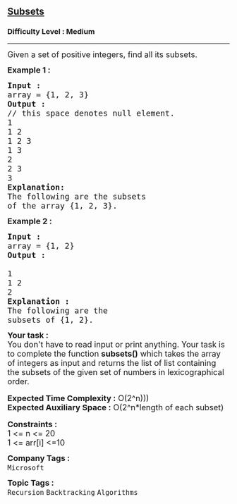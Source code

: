 <h2><a href="https://practice.geeksforgeeks.org/problems/subsets-1613027340/1?page=1&difficulty[]=0&difficulty[]=1&difficulty[]=2&status[]=unsolved&category[]=Backtracking&sortBy=latest">Subsets</a></h2><h3>Difficulty Level : Medium</h3><hr><div class="problems_problem_content__Xm_eO"><p><span style="font-size:18px">Given a set of positive integers, find all its subsets.</span></p>

<p><strong><span style="font-size:18px">Example 1 :</span></strong></p>

<pre><span style="font-size:18px"><strong>Input :</strong> </span>
<span style="font-size:18px">array = {1, 2, 3}</span>
<strong><span style="font-size:18px">Output :</span></strong>
<span style="font-size:18px">// this space denotes null element. 
1
1 2
1 2 3
1 3
2
2 3
3</span>
<strong><span style="font-size:18px">Explanation: </span></strong>
<span style="font-size:18px">The following are the subsets 
of the array {1, 2, 3}.</span></pre>

<p><strong><span style="font-size:18px">Example 2 :</span></strong></p>

<pre><strong><span style="font-size:18px">Input :</span></strong>
<span style="font-size:18px">array = {1, 2}</span>
<strong><span style="font-size:18px">Output :
</span></strong><span style="font-size:18px">
1 
1 2
2</span>
<strong><span style="font-size:18px">Explanation :</span></strong>
<span style="font-size:18px">The following are the 
subsets of {1, 2}.</span></pre>

<div><strong><span style="font-size:18px">Your task :</span></strong></div>

<div><span style="font-size:18px">You don't have to read input or print anything. Your task is to complete the function <strong>subsets()</strong> which takes the array of integers as input and returns the list of list containing the subsets of the given set of numbers in lexicographical order.</span></div>

<div>&nbsp;</div>

<div><span style="font-size:18px"><strong>Expected Time Complexity :</strong> O(2^n)))</span></div>

<div><span style="font-size:18px"><strong>Expected Auxiliary Space :</strong> O(2^n*length of each subset)</span></div>

<div>&nbsp;</div>

<div><strong><span style="font-size:18px">Constraints :</span></strong></div>

<div><span style="font-size:18px">1 &lt;= n &lt;= 20</span></div>

<div><span style="font-size:18px">1 &lt;= arr[i] &lt;=10</span></div>
</div><p><span style=font-size:18px><strong>Company Tags : </strong><br><code>Microsoft</code>&nbsp;<br><p><span style=font-size:18px><strong>Topic Tags : </strong><br><code>Recursion</code>&nbsp;<code>Backtracking</code>&nbsp;<code>Algorithms</code>&nbsp;